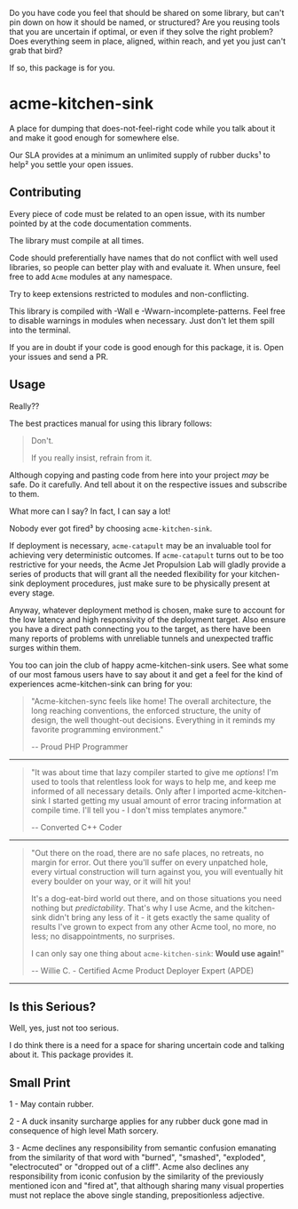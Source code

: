 Do you have code you feel that should be shared on some library, but
can't pin down on how it should be named, or structured? Are you
reusing tools that you are uncertain if optimal, or even if they solve
the right problem? Does everything seem in place, aligned, within
reach, and yet you just can't grab that bird?

If so, this package is for you.

# acme-kitchen-sink

A place for dumping that does-not-feel-right code while you talk about it and
make it good enough for somewhere else.

Our SLA provides at a minimum an unlimited supply of rubber ducks¹ to
help² you settle your open issues.

## Contributing

Every piece of code must be related to an open issue, with its number
pointed by at the code documentation comments.

The library must compile at all times.

Code should preferentially have names that do not conflict with well
used libraries, so people can better play with and evaluate it. When
unsure, feel free to add `Acme` modules at any namespace.

Try to keep extensions restricted to modules and non-conflicting.

This library is compiled with -Wall e -Wwarn-incomplete-patterns. Feel
free to disable warnings in modules when necessary. Just don't let
them spill into the terminal.

If you are in doubt if your code is good enough for this package, it
is. Open your issues and send a PR.

## Usage

Really??

The best practices manual for using this library follows:

> Don't.
>
> If you really insist, refrain from it.

Although copying and pasting code from here into your project *may* be
safe. Do it carefully. And tell about it on the respective issues and
subscribe to them.

What more can I say? In fact, I can say a lot!

Nobody ever got fired³ by choosing `acme-kitchen-sink`.

If deployment is necessary, `acme-catapult` may be an invaluable tool
for achieving very deterministic outcomes. If `acme-catapult` turns
out to be too restrictive for your needs, the Acme Jet Propulsion Lab
will gladly provide a series of products that will grant all the
needed flexibility for your kitchen-sink deployment procedures, just
make sure to be physically present at every stage.

Anyway, whatever deployment method is chosen, make sure to account for
the low latency and high responsivity of the deployment target. Also
ensure you have a direct path connecting you to the target, as there
have been many reports of problems with unreliable tunnels and
unexpected traffic surges within them.

You too can join the club of happy acme-kitchen-sink users. See what
some of our most famous users have to say about it and get a feel for
the kind of experiences acme-kitchen-sink can bring for you:

> "Acme-kitchen-sync feels like home! The overall architecture, the
> long reaching conventions, the enforced structure, the unity of
> design, the well thought-out decisions. Everything in it reminds my
> favorite programming environment."
>
> -- Proud PHP Programmer

---

>  "It was about time that lazy compiler started to give me *options*!
>  I'm used to tools that relentless look for ways to help me, and
>  keep me informed of all necessary details. Only after I imported
>  acme-kitchen-sink I started getting my usual amount of error
>  tracing information at compile time. I'll tell you - I don't miss
>  templates anymore."
>
> -- Converted C++ Coder

---

> "Out there on the road, there are no safe places, no retreats, no
> margin for error. Out there you'll suffer on every unpatched hole,
> every virtual construction will turn against you, you will
> eventually hit every boulder on your way, or it will hit you!
>
> It's a dog-eat-bird world out there, and on those situations you
> need nothing but *predictability*. That's why I use Acme, and the
> kitchen-sink didn't bring any less of it - it gets exactly the same
> quality of results I've grown to expect from any other Acme tool, no
> more, no less; no disappointments, no surprises.
>
> I can only say one thing about `acme-kitchen-sink`: __Would use again!__"
>  
> -- Willie C. - Certified Acme Product Deployer Expert (APDE)

----

## Is this Serious?

Well, yes, just not too serious.

I do think there is a need for a space for sharing uncertain code and
talking about it. This package provides it.

## Small Print

1 - May contain rubber.

2 - A duck insanity surcharge applies for any rubber duck gone mad in
consequence of high level Math sorcery.

3 - Acme declines any responsibility from semantic confusion emanating
from the similarity of that word with "burned", "smashed", "exploded",
"electrocuted" or "dropped out of a cliff". Acme also declines any
responsibility from iconic confusion by the similarity of the
previously mentioned icon and "fired at", that although sharing many
visual properties must not replace the above single standing,
prepositionless adjective.
